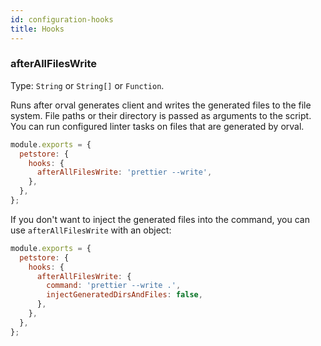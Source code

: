 ```yaml
---
id: configuration-hooks
title: Hooks
---
```


### afterAllFilesWrite

Type: `String` or `String[]` or `Function`.

Runs after orval generates client and writes the generated files to the file system. File paths or
their directory is passed as arguments to the script. You can run configured linter tasks on files
that are generated by orval.

```js
module.exports = {
  petstore: {
    hooks: {
      afterAllFilesWrite: 'prettier --write',
    },
  },
};
```

If you don't want to inject the generated files into the command, you can use `afterAllFilesWrite` with an object:

```js
module.exports = {
  petstore: {
    hooks: {
      afterAllFilesWrite: {
        command: 'prettier --write .',
        injectGeneratedDirsAndFiles: false,
      },
    },
  },
};
```

